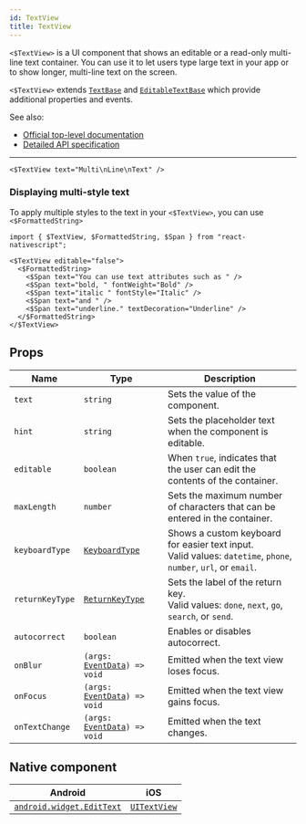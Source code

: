 ```yaml
---
id: TextView
title: TextView
---
```

<!-- contributors: [shirakaba, MisterBrownRSA, rigor789, TheOriginalJosh, eddyverbruggen, ikoevska] -->

`<$TextView>` is a UI component that shows an editable or a read-only multi-line text container. You can use it to let users type large text in your app or to show longer, multi-line text on the screen.

`<$TextView>` extends [`TextBase`](https://docs.nativescript.org/api-reference/classes/_ui_text_base_.textbase) and [`EditableTextBase`](https://docs.nativescript.org/api-reference/classes/_ui_editor_text_base_.editabletextbase) which provide additional properties and events.

See also:

* [Official top-level documentation](https://docs.nativescript.org/ui/components/text-view)
* [Detailed API specification](https://docs.nativescript.org/api-reference/classes/_ui_text_view_.textview)

---

```tsx
<$TextView text="Multi\nLine\nText" />
```

<!-- [> screenshots for=TextView <] -->

### Displaying multi-style text

To apply multiple styles to the text in your `<$TextView>`, you can use `<$FormattedString>`

<!-- TODO: check whether strings (rather than enums) are accepted for each of the attributes in <$Span> in TypeScript -->

```tsx
import { $TextView, $FormattedString, $Span } from "react-nativescript";

<$TextView editable="false">
  <$FormattedString>
    <$Span text="You can use text attributes such as " />
    <$Span text="bold, " fontWeight="Bold" />
    <$Span text="italic " fontStyle="Italic" />
    <$Span text="and " />
    <$Span text="underline." textDecoration="Underline" />
  </$FormattedString>
</$TextView>
```

## Props

| Name | Type | Description |
|------|------|-------------|
| `text` | `string` | Sets the value of the component.
| `hint` | `string` | Sets the placeholder text when the component is editable.
| `editable` | `boolean` | When `true`, indicates that the user can edit the contents of the container.
| `maxLength` | `number` | Sets the maximum number of characters that can be entered in the container.
| `keyboardType` | [`KeyboardType`](https://docs.nativescript.org/api-reference/modules/__nativescript_core_#keyboardtype) | Shows a custom keyboard for easier text input.<br/>Valid values: `datetime`, `phone`, `number`, `url`, or `email`.
| `returnKeyType` | [`ReturnKeyType`](https://docs.nativescript.org/api-reference/modules/__nativescript_core_#returnkeytype) | Sets the label of the return key.<br/>Valid values: `done`, `next`, `go`, `search`, or `send`.
| `autocorrect` | `boolean` | Enables or disables autocorrect.
| `onBlur` | `(args: `[`EventData`](https://docs.nativescript.org/api-reference/interfaces/__nativescript_core_.eventdata)`) => void` | Emitted when the text view loses focus.
| `onFocus` | `(args: `[`EventData`](https://docs.nativescript.org/api-reference/interfaces/__nativescript_core_.eventdata)`) => void` | Emitted when the text view gains focus.
| `onTextChange` | `(args: `[`EventData`](https://docs.nativescript.org/api-reference/interfaces/__nativescript_core_.eventdata)`) => void` | Emitted when the text changes.

<!-- | `onReturnPress` | `(args: `[`EventData`](https://docs.nativescript.org/api-reference/interfaces/__nativescript_core_.eventdata)`) => void` | Emitted when the return key is pressed. -->

## Native component

| Android | iOS |
|---------|-----|
| [`android.widget.EditText`](https://developer.android.com/reference/android/widget/EditText.html) | [`UITextView`](https://developer.apple.com/documentation/uikit/uitextview)
